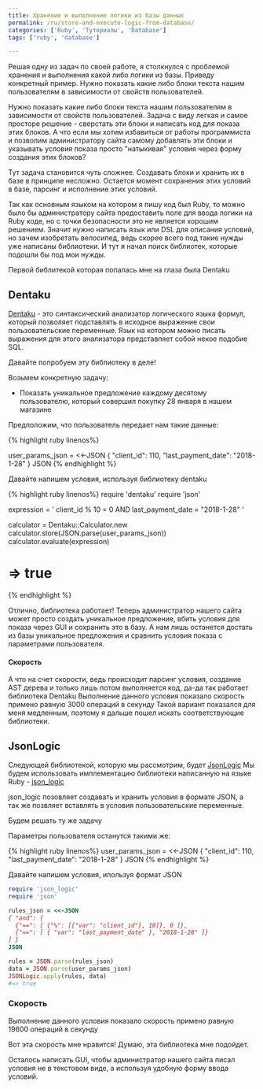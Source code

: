 ```yaml
---
title: Хранение и выполнение логики из базы данных
permalink: /ru/store-and-execute-logic-from-database/
categories: ['Ruby', 'Туториалы', 'Database']
tags: ['ruby', 'database']

---
```


Решая одну из задач по своей работе, я столкнулся с проблемой хранения и выполнения какой либо логики из базы.
Приведу конкретный пример.
Нужно показать какие либо блоки текста нашим пользователям в зависимости от свойств пользователей.
<!--more-->

Нужно показать какие либо блоки текста нашим пользователям в зависимости от свойств пользователей.
Задача с виду легкая и самое просторе решение - сверстать эти блоки и написать код для показа этих блоков.
А что если мы хотим избавиться от работы программиста и позволим администратору сайта самому добавлять эти блоки 
и указывать условия показа просто "натыкивая" условия через форму создания этих блоков?

Тут задача становится чуть сложнее. Создавать блоки и хранить их в базе в принципе несложно.
Остается момент сохранения этих условий в базе, парсинг и исполнение этих условий.

Так как основным языком на котором я пишу код был Ruby, то можно было бы администратору сайта предоставить поле для 
ввода логики на Ruby коде, но с точки безопасности это не является хорошим решением.
Значит нужно написать язык или DSL для описания условий, но зачем изобретать велосипед, ведь скорее всего под такие нужды уже написаны библиотеки.
И тут я начал поиск библиотек, которые подошли бы под мои нужды.

Первой библитекой которая попалась мне на глаза была Dentaku

## Dentaku
[Dentaku](https://github.com/rubysolo/dentaku) - это синтаксический анализатор логического языка формул, который позволяет подставлять в исходное выражение свои пользовательские переменные.
Язык на котором можно писать выражения для этого анализатора представляет собой некое подобие SQL.

Давайте попробуем эту библиотеку в деле!

Возьмем конкретную задачу:

 - Показать уникальное предложение каждому десятому пользователю,
   который совершил покупку 28 января в нашем магазине

Предположим, что пользователь передает нам такие данные:

{% highlight ruby linenos%}

user_params_json  = <<-JSON
{ 
  "client_id": 110,
  "last_payment_date": "2018-1-28"
}
JSON
{% endhighlight %}

Давайте напишем условия, используя библиотеку dentaku

{% highlight ruby linenos%}
require 'dentaku'
require 'json'

expression = '
  client_id % 10 = 0 AND
  last_payment_date = "2018-1-28"
'

calculator = Dentaku::Calculator.new
calculator.store(JSON.parse(user_params_json))
calculator.evaluate(expression)
# => true
{% endhighlight %}

Отлично, библиотека работает!
Теперь администратор нашего сайта может просто создать уникальное предложение, вбить условия для показа через GUI и сохранить это в базу.
А нам лишь останется достать из базы уникальное предложения и сравнить условия показа с параметрами пользователя.
#### Скорость
А что на счет скорости, ведь происходит парсинг условия, создание AST дерева и только лишь потом выполняется код, да-да так работает библиотека Dentaku
Выполнение данного условия показало скорость примено равную 3000 операций в секунду
Такой вариант показался для меня медленным, поэтому я дальше пошел искать соответствующие библиотеки.


## JsonLogic

Следующей библиотекой, которую мы рассмотрим, будет [JsonLogic](http://jsonlogic.com/)
Мы будем использовать имплементацию библиотеки написанную на языке Ruby - [json_logic](https://github.com/bhgames/json-logic-ruby)

json_logic позовляет создавать и хранить условия в формате JSON, а так же позвляет вставлять в условия пользовательские переменные.

Будем решать ту же задачу

Параметры пользователя останутся такими же:

{% highlight ruby linenos%}
user_params_json  = <<-JSON
{ 
  "client_id": 110,
  "last_payment_date": "2018-1-28"
}
JSON
{% endhighlight %}

Давайте напишем условия, ипользуя формат JSON

```ruby
require 'json_logic'
require 'json'

rules_json = <<-JSON
{ "and": [
  {"==": [ {"%": [{"var": "client_id"}, 10]}, 0 ]},
  {"==": [ { "var": "last_payment_date" }, "2018-1-28" ]}
] }
JSON

rules = JSON.parse(rules_json)
data = JSON.parse(user_params_json)
JSONLogic.apply(rules, data)
#=> true
```

### Скорость
Выполнение данного условия показало скорость примено равную 19600 операций в секунду

Вот эта скорость мне нравится! Думаю, эта библиотека мне подойдет.

Осталось написать GUI, чтобы администратор нашего сайта писал условия не в текстовом виде, а используя удобную форму ввода условий.
